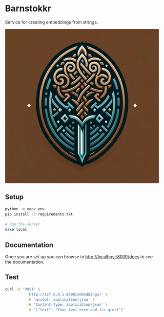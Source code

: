 # Barnstokkr
Service for creating embeddings from strings.

![logo](docs/logo.png)


## Setup

```sh
python -m venv env
pip install -r requirements.txt

# Run the server
make local
```

## Documentation

Once you are set up you can browse to [http://localhost:8000/docs](http://localhost:8080/docs) to see the documentation.


## Test

```sh
curl -X 'POST' \
          'http://127.0.0.1:8000/embeddings/' \
          -H 'accept: application/json' \
          -H 'Content-Type: application/json' \
          -d '{"text": "Your text here and its great"}'
```
